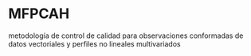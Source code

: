 # MFPCAH
metodología de control de calidad para  observaciones conformadas de datos vectoriales y perfiles no lineales multivariados 
